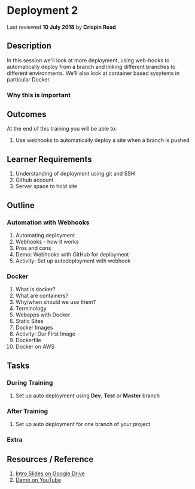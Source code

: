 # Deployment 2
Last reviewed **10 July 2018** by **Crispin Read**

## Description
In this session we'll look at more deployment, using web-hooks to automatically deploy from a branch and linking different branches to different environments. We'll also look at container based sysytems in particular Docker.

### Why this is important


## Outcomes

At the end of this training you will be able to:
1. Use webhooks to automatically deploy a site when a branch is pushed

## Learner Requirements

1. Understanding of deployment using git and SSH
1. Github account
1. Server space to hold site


## Outline
### Automation with Webhooks
1. Automating deployment
1. Webhooks - how it works
1. Pros and cons
1. Demo: Webhooks with GitHub for deployment
1. Activity: Set up autodeployment with webhook
### Docker
1. What is docker?
1. What are containers?
1. Why/when should we use them?
1. Terminology
1. Webapps with Docker
  1. Static Sites
  1. Docker Images
  1. Activity: Our First Image
  1. Dockerfile
  1. Docker on AWS

## Tasks

### During Training
1. Set up auto deployment using **Dev**, **Test** or **Master** branch

### After Training
1. Set up auto deployment for one branch of your project

### Extra


## Resources / Reference

1. [Intro Slides on Google Drive](#)
1. [Demo on YouTube](#)
